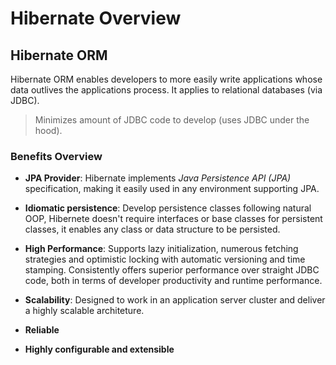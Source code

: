 # Hibernate Overview

## Hibernate ORM

Hibernate ORM enables developers to more easily write applications whose data outlives the applications process. It applies to relational databases (via JDBC).

> Minimizes amount of JDBC code to develop (uses JDBC under the hood).

### Benefits Overview

* __JPA Provider__: Hibernate implements _Java Persistence API (JPA)_ specification, making it easily used in any environment supporting JPA.

* __Idiomatic persistence__: Develop persistence classes following natural OOP, Hibernete doesn't require interfaces or base classes for persistent classes, it enables any class or data structure to be persisted.

* __High Performance__: Supports lazy initialization, numerous fetching strategies and optimistic locking with automatic versioning and time stamping. Consistently offers superior performance over straight JDBC code, both in terms of developer productivity and runtime performance.

* __Scalability__: Designed to work in an application server cluster and deliver a highly scalable architeture.

* __Reliable__

* __Highly configurable and extensible__

